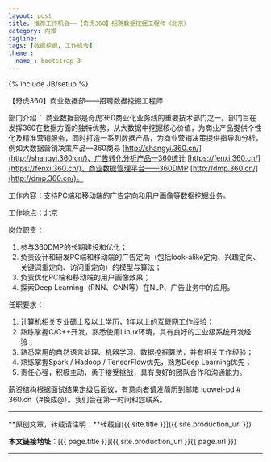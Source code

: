 ```yaml
---
layout: post
title: 推荐工作机会——【奇虎360】招聘数据挖掘工程师（北京） 
category: 内推
tagline: 
tags: [数据挖掘, 工作机会]
theme :
  name : bootstrap-3
---
```

{% include JB/setup %}

【奇虎360】商业数据部——招聘数据挖掘工程师 
  
部门介绍： 
商业数据部是奇虎360商业化业务线的重要技术部门之一。部门旨在发挥360在数据方面的独特优势，从大数据中挖掘核心价值，为商业产品提供个性化及精准营销服务，同时打造一系列数据产品，为商业营销决策提供指导和分析，例如大数据营销决策产品—360商易 [http://shangyi.360.cn/](http://shangyi.360.cn/)、广告转化分析产品—360统计 [https://fenxi.360.cn/](https://fenxi.360.cn/)、商业数据管理平台——360DMP [http://dmp.360.cn/](http://dmp.360.cn/)。 
  
工作内容：支持PC端和移动端的广告定向和用户画像等数据挖掘业务。 
  
工作地点：北京 
  
岗位职责： 
1. 参与360DMP的长期建设和优化； 
2. 负责设计和研发PC端和移动端的广告定向（包括look-alike定向、兴趣定向、关键词重定向、访问重定向）的模型与算法； 
3. 负责优化PC端和移动端的用户画像效果； 
4. 探索Deep Learning（RNN、CNN等）在NLP、广告业务中的应用。 
   
任职要求： 
1. 计算机相关专业硕士及以上学历，1年以上的互联网工作经验； 
2. 熟练掌握C/C++开发，熟悉使用Linux环境，具有良好的工业级系统开发经验； 
3. 熟悉常用的自然语言处理、机器学习、数据挖掘算法，并有相关工作经验； 
4. 熟练掌握Spark / Hadoop / TensorFlow优先，熟悉Deep Learning优先； 
5. 责任心强，积极主动，勇于接受挑战，具有良好的团队合作和沟通能力。 
  
薪资结构根据面试结果定级后面议，有意向者请发简历到邮箱 luowei-pd # 360.cn（#换成@）。我们会在第一时间和您联系。 

* * *

**原创文章，转载请注明：**转载自[{{ site.title }}]({{ site.production_url }})

**本文链接地址：**[{{ page.title }}]({{ site.production_url }}{{ page.url }})

* * *
